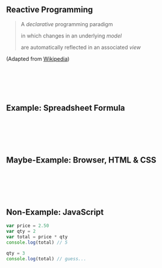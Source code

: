 ## Reactive Programming

> A _*declarative*_ programming paradigm
>
> in which changes in an underlying _*model*_
>
> are automatically reflected in an associated _*view*_
<p>(Adapted from <a href="https://en.wikipedia.org/wiki/Reactive_programming">Wikipedia</a>)</p>

<br><br><br><br>

## Example: Spreadsheet Formula

<br><br><br><br>

## Maybe-Example: Browser, HTML & CSS

<br><br><br><br>

## Non-Example: JavaScript

```javascript
var price = 2.50
var qty = 2
var total = price * qty
console.log(total) // 5

qty = 3
console.log(total) // guess...
```
